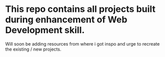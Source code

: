 # This repo contains all projects built during enhancement of Web Development skill. 
Will soon be adding resources from where i got inspo and urge to recreate the existing / new projects. 
